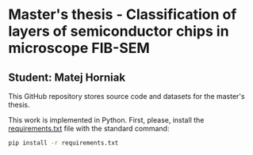 # Master's thesis - Classification of layers of semiconductor chips in microscope FIB-SEM

## Student: Matej Horniak

This GitHub repository stores source code and datasets for the master's thesis.

This work is implemented in Python. First, please, install the [requirements.txt](requirements.txt) file with the standard command:

```bash
pip install -r requirements.txt
```
